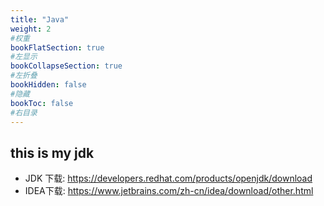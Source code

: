 ```yaml
---
title: "Java"
weight: 2
#权重
bookFlatSection: true
#左显示
bookCollapseSection: true
#左折叠
bookHidden: false
#隐藏
bookToc: false
#右目录
---
```


## this is my jdk
* JDK 下载: https://developers.redhat.com/products/openjdk/download
* IDEA下载: https://www.jetbrains.com/zh-cn/idea/download/other.html